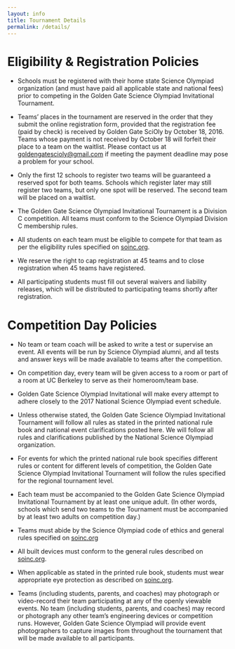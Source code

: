 ```yaml
---
layout: info
title: Tournament Details
permalink: /details/
---
```


# Eligibility & Registration Policies

* Schools must be registered with their home state Science Olympiad organization (and must have paid all applicable state and national fees) prior to competing in the Golden Gate Science Olympiad Invitational Tournament.

* Teams’ places in the tournament are reserved in the order that they submit the online registration form, provided that the registration fee (paid by check) is received by Golden Gate SciOly by October 18, 2016.  Teams whose payment is not received by October 18 will forfeit their place to a team on the waitlist.  Please contact us at goldengatescioly@gmail.com if meeting the payment deadline may pose a problem for your school.

* Only the first 12 schools to register two teams will be guaranteed a reserved spot for both teams. Schools which register later may still register two teams, but only one spot will be reserved.  The second team will be placed on a waitlist.

* The Golden Gate Science Olympiad Invitational Tournament is a Division C competition.  All teams must conform to the Science Olympiad Division C membership rules.

* All students on each team must be eligible to compete for that team as per the eligibility rules specified on [soinc.org](https://www.soinc.org/).

* We reserve the right to cap registration at 45 teams and to close registration when 45 teams have registered.

* All participating students must fill out several waivers and liability releases, which will be distributed to participating teams shortly after registration. 

# Competition Day Policies

* No team or team coach will be asked to write a test or supervise an event. All events will be run by Science Olympiad alumni, and all tests and answer keys will be made available to teams after the competition.

* On competition day, every team will be given access to a room or part of a room at UC Berkeley to serve as their homeroom/team base.

* Golden Gate Science Olympiad Invitational will make every attempt to adhere closely to the 2017 National Science Olympiad event schedule.

* Unless otherwise stated, the Golden Gate Science Olympiad Invitational Tournament will follow all rules as stated in the printed national rule book and national event clarifications posted here.  We will follow all rules and clarifications published by the National Science Olympiad organization.

* For events for which the printed national rule book specifies different rules or content for different levels of competition, the Golden Gate Science Olympiad Invitational Tournament will follow the rules specified for the regional tournament level.

* Each team must be accompanied to the Golden Gate Science Olympiad Invitational Tournament by at least one unique adult.  (In other words, schools which send two teams to the Tournament must be accompanied by at least two adults on competition day.)

* Teams must abide by the Science Olympiad code of ethics and general rules specified on [soinc.org](https://www.soinc.org/)

* All built devices must conform to the general rules described on [soinc.org](https://www.soinc.org/).

* When applicable as stated in the printed rule book, students must wear appropriate eye protection as described on [soinc.org](https://www.soinc.org/).

* Teams (including students, parents, and coaches) may photograph or video-record their team participating at any of the openly viewable events. No team (including students, parents, and coaches) may record or photograph any other team’s engineering devices or competition runs. However, Golden Gate Science Olympiad will provide event photographers to capture images from throughout the tournament that will be made available to all participants.
